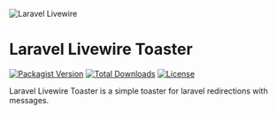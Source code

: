 ![Laravel Livewire](https://avatars.githubusercontent.com/u/51960834?s=100)
# Laravel Livewire Toaster
[![Packagist Version](https://img.shields.io/packagist/v/sabinchacko/toaster)](https://packagist.org/packages/sabinchacko/toaster)
[![Total Downloads](https://img.shields.io/packagist/dt/sabinchacko/toaster)](https://packagist.org/packages/sabinchacko/toaster)
[![License](https://img.shields.io/packagist/l/sabinchacko/toaster)](https://packagist.org/packages/sabinchacko/toaster)

Laravel Livewire Toaster is a simple toaster for laravel redirections with messages.
